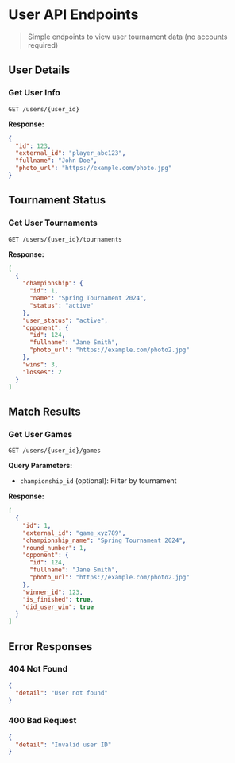 # User API Endpoints

> Simple endpoints to view user tournament data (no accounts required)

## User Details

### Get User Info
```http
GET /users/{user_id}
```

**Response:**
```json
{
  "id": 123,
  "external_id": "player_abc123",
  "fullname": "John Doe",
  "photo_url": "https://example.com/photo.jpg"
}
```

## Tournament Status

### Get User Tournaments
```http
GET /users/{user_id}/tournaments
```

**Response:**
```json
[
  {
    "championship": {
      "id": 1,
      "name": "Spring Tournament 2024",
      "status": "active"
    },
    "user_status": "active",
    "opponent": {
      "id": 124,
      "fullname": "Jane Smith",
      "photo_url": "https://example.com/photo2.jpg"
    },
    "wins": 3,
    "losses": 2
  }
]
```

## Match Results

### Get User Games
```http
GET /users/{user_id}/games
```

**Query Parameters:**
- `championship_id` (optional): Filter by tournament

**Response:**
```json
[
  {
    "id": 1,
    "external_id": "game_xyz789",
    "championship_name": "Spring Tournament 2024",
    "round_number": 1,
    "opponent": {
      "id": 124,
      "fullname": "Jane Smith",
      "photo_url": "https://example.com/photo2.jpg"
    },
    "winner_id": 123,
    "is_finished": true,
    "did_user_win": true
  }
]
```

## Error Responses

### 404 Not Found
```json
{
  "detail": "User not found"
}
```

### 400 Bad Request
```json
{
  "detail": "Invalid user ID"
}
```